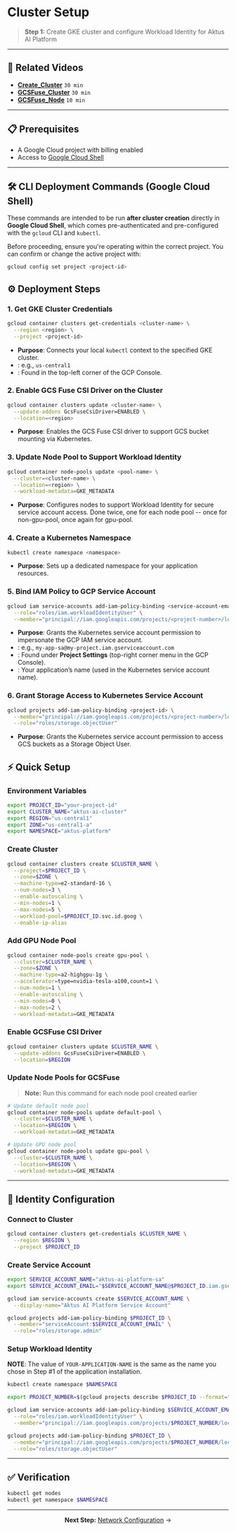 # Cluster Setup
> **Step 1:** Create GKE cluster and configure Workload Identity for Aktus AI Platform

---

## 🎥 Related Videos
- **[Create_Cluster](https://drive.google.com/file/d/1jN72wLWiD_R-nyb-ry0W6oLpD9LY16Rv/view?usp=sharing)** `30 min`
- **[GCSFuse_Cluster](https://drive.google.com/file/d/19wrUxLJXTvxQqUjrmbE3bfO3EHhNuvZh/view?usp=sharing)** `30 min`
- **[GCSFuse_Node](https://drive.google.com/file/d/1z2T3Al1JHzTSJB_VwrAz7C1XL636UfQw/view?usp=sharing)** `10 min`

---

## 📋 Prerequisites

- A Google Cloud project with billing enabled
- Access to [Google Cloud Shell](https://console.cloud.google.com/)

---
## 🛠️ CLI Deployment Commands (Google Cloud Shell)

These commands are intended to be run **after cluster creation** directly in **Google Cloud Shell**, which comes pre-authenticated and pre-configured with the `gcloud` CLI and `kubectl`.

Before proceeding, ensure you're operating within the correct project. You can confirm or change the active project with:

```bash
gcloud config set project <project-id>
```
## ⚙️ Deployment Steps

### 1. Get GKE Cluster Credentials

```bash
gcloud container clusters get-credentials <cluster-name> \
  --region <region> \
  --project <project-id>
```
- **Purpose**: Connects your local `kubectl` context to the specified GKE cluster.
- **<region>**: e.g., `us-central1`
- **<project-id>**: Found in the top-left corner of the GCP Console.

### 2. Enable GCS Fuse CSI Driver on the Cluster
```bash
gcloud container clusters update <cluster-name> \
  --update-addons GcsFuseCsiDriver=ENABLED \
  --location=<region>
```
- **Purpose**: Enables the GCS Fuse CSI driver to support GCS bucket mounting via Kubernetes.

### 3. Update Node Pool to Support Workload Identity
```bash
gcloud container node-pools update <pool-name> \
  --cluster=<cluster-name> \
  --location=<region> \
  --workload-metadata=GKE_METADATA
```
- **Purpose**: Configures nodes to support Workload Identity for secure service account access. Done twice, one for each node pool -- once for non-gpu-pool, once again for gpu-pool.

### 4. Create a Kubernetes Namespace
```bash
kubectl create namespace <namespace>
```
- **Purpose**: Sets up a dedicated namespace for your application resources.

### 5. Bind IAM Policy to GCP Service Account
```bash
gcloud iam service-accounts add-iam-policy-binding <service-account-email> \
  --role="roles/iam.workloadIdentityUser" \
  --member="principal://iam.googleapis.com/projects/<project-number>/locations/global/workloadIdentityPools/<project-id>.svc.id.goog/subject/ns/<namespace>/sa/<your-application-name>-serviceaccount"
```
- **Purpose**: Grants the Kubernetes service account permission to impersonate the GCP IAM service account.
- **<service-account-email>**: e.g., `my-app-sa@my-project.iam.gserviceaccount.com`
- **<project-number>**: Found under **Project Settings** (top-right corner menu in the GCP Console).
- **<your-application-name>**: Your application’s name (used in the Kubernetes service account name).

### 6. Grant Storage Access to Kubernetes Service Account
```bash
gcloud projects add-iam-policy-binding <project-id> \
  --member="principal://iam.googleapis.com/projects/<project-number>/locations/global/workloadIdentityPools/<project-id>.svc.id.goog/subject/ns/<namespace>/sa/<your-application-name>-serviceaccount" \
  --role="roles/storage.objectUser"
```
- **Purpose**: Grants the Kubernetes service account permission to access GCS buckets as a Storage Object User.

## ⚡ Quick Setup

### Environment Variables
```bash
export PROJECT_ID="your-project-id"
export CLUSTER_NAME="aktus-ai-cluster"
export REGION="us-central1"
export ZONE="us-central1-a"
export NAMESPACE="aktus-platform"
```

### Create Cluster
```bash
gcloud container clusters create $CLUSTER_NAME \
  --project=$PROJECT_ID \
  --zone=$ZONE \
  --machine-type=e2-standard-16 \
  --num-nodes=3 \
  --enable-autoscaling \
  --min-nodes=1 \
  --max-nodes=5 \
  --workload-pool=$PROJECT_ID.svc.id.goog \
  --enable-ip-alias
```

### Add GPU Node Pool
```bash
gcloud container node-pools create gpu-pool \
  --cluster=$CLUSTER_NAME \
  --zone=$ZONE \
  --machine-type=a2-highgpu-1g \
  --accelerator=type=nvidia-tesla-a100,count=1 \
  --num-nodes=1 \
  --enable-autoscaling \
  --min-nodes=0 \
  --max-nodes=2 \
  --workload-metadata=GKE_METADATA
```

### Enable GCSFuse CSI Driver
```bash
gcloud container clusters update $CLUSTER_NAME \
  --update-addons GcsFuseCsiDriver=ENABLED \
  --location=$REGION
```

### Update Node Pools for GCSFuse
> **Note:** Run this command for each node pool created earlier

```bash
# Update default node pool
gcloud container node-pools update default-pool \
  --cluster=$CLUSTER_NAME \
  --location=$REGION \
  --workload-metadata=GKE_METADATA

# Update GPU node pool
gcloud container node-pools update gpu-pool \
  --cluster=$CLUSTER_NAME \
  --location=$REGION \
  --workload-metadata=GKE_METADATA
```

---

## 🔐 Identity Configuration

### Connect to Cluster
```bash
gcloud container clusters get-credentials $CLUSTER_NAME \
  --region $REGION \
  --project $PROJECT_ID
```

### Create Service Account
```bash
export SERVICE_ACCOUNT_NAME="aktus-ai-platform-sa"
export SERVICE_ACCOUNT_EMAIL="$SERVICE_ACCOUNT_NAME@$PROJECT_ID.iam.gserviceaccount.com"

gcloud iam service-accounts create $SERVICE_ACCOUNT_NAME \
  --display-name="Aktus AI Platform Service Account"

gcloud projects add-iam-policy-binding $PROJECT_ID \
  --member="serviceAccount:$SERVICE_ACCOUNT_EMAIL" \
  --role="roles/storage.admin"
```

### Setup Workload Identity

**NOTE**: The value of `YOUR-APPLICATION-NAME` is the same as the name you chose in Step #1 of the application installation.
```bash
kubectl create namespace $NAMESPACE

export PROJECT_NUMBER=$(gcloud projects describe $PROJECT_ID --format="value(projectNumber)")

gcloud iam service-accounts add-iam-policy-binding $SERVICE_ACCOUNT_EMAIL \
  --role="roles/iam.workloadIdentityUser" \
  --member="principal://iam.googleapis.com/projects/$PROJECT_NUMBER/locations/global/workloadIdentityPools/$PROJECT_ID.svc.id.goog/subject/ns/$NAMESPACE/sa/<YOUR-APPLICATION-NAME>-serviceaccount"

gcloud projects add-iam-policy-binding $PROJECT_ID \
  --member="principal://iam.googleapis.com/projects/$PROJECT_NUMBER/locations/global/workloadIdentityPools/$PROJECT_ID.svc.id.goog/subject/ns/$NAMESPACE/sa/<YOUR-APPLICATION-NAME>-serviceaccount" \
  --role="roles/storage.objectUser"
```

---

## ✅ Verification

```bash
kubectl get nodes
kubectl get namespace $NAMESPACE
```

---

<div align="center">

**Next Step:** [Network Configuration](network-configuration.md) →

</div>
